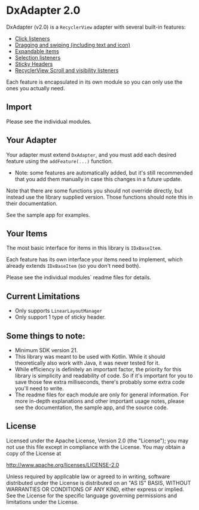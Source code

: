 # DxAdapter 2.0
DxAdapter (v2.0) is a `RecyclerView` adapter with several built-in features:
* [Click listeners](https://github.com/or-dvir/DxAdapterV2/tree/master/dxclick)
* [Dragging and swiping (including text and icon)](https://github.com/or-dvir/DxAdapterV2/tree/master/dxdragandswipe)
* [Expandable items](https://github.com/or-dvir/DxAdapterV2/tree/master/dxexpansion)
* [Selection listeners](https://github.com/or-dvir/DxAdapterV2/tree/master/dxselection)
* [Sticky Headers](https://github.com/or-dvir/DxAdapterV2/tree/master/dxstickyheader)
* [RecyclerView Scroll and visibility listeners](https://github.com/or-dvir/DxAdapterV2/tree/master/dxrecyclerview)

Each feature is encapsulated in its own module so you can only use
the ones you actually need.

## Import
Please see the individual modules.

## Your Adapter
Your adapter must extend `DxAdapter`, and you must add each desired feature
using the `addFeature(...)` function.

* Note: some features are automatically added, but it's still recommended
that you add them manually in case this changes in a future update.

Note that there are some functions you should not override directly,
but instead use the library supplied version. Those functions should note
this in their documentation.

See the sample app for examples.

## Your Items
The most basic interface for items in this library is `IDxBaseItem`.

Each feature has its own interface your items need to implement,
which already extends `IDxBaseItem` (so you don't need both).

Please see the individual modules` readme files for details.

## Current Limitations
* Only supports `LinearLayoutManager`
* Only support 1 type of sticky header.

## Some things to note:
* Minimum SDK version 21.
* This library was meant to be used with Kotlin. While it should
  theoretically also work with Java, it was never tested for it.
* While efficiency is definitely an important factor, the priority for
  this library is simplicity and readability of code.
  So if it's important for you to save those few extra milliseconds,
  there's probably some extra code you'll need to write.
* The readme files for each module are only for general information.
  For more in-depth explanations and other important usage notes,
  please see the documentation, the sample app, and the source code.

## License
Licensed under the Apache License, Version 2.0 (the "License");
you may not use this file except in compliance with the License.
You may obtain a copy of the License at

   http://www.apache.org/licenses/LICENSE-2.0

Unless required by applicable law or agreed to in writing, software
distributed under the License is distributed on an "AS IS" BASIS,
WITHOUT WARRANTIES OR CONDITIONS OF ANY KIND, either express or implied.
See the License for the specific language governing permissions and
limitations under the License.
